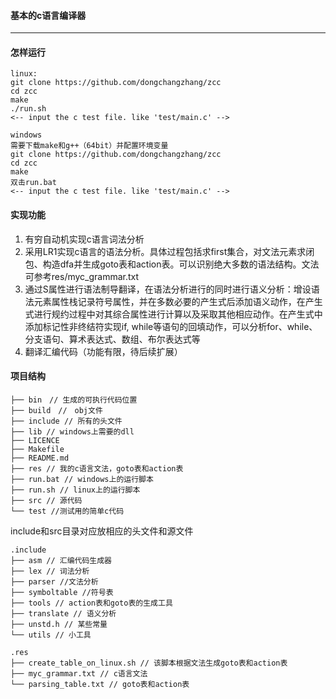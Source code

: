 #### 基本的c语言编译器
---

#### 怎样运行
``` shell
linux:
git clone https://github.com/dongchangzhang/zcc
cd zcc
make
./run.sh
<-- input the c test file. like 'test/main.c' -->
```

``` shell
windows
需要下载make和g++（64bit）并配置环境变量
git clone https://github.com/dongchangzhang/zcc
cd zcc
make
双击run.bat
<-- input the c test file. like 'test/main.c' -->
```
#### 实现功能
1. 有穷自动机实现c语言词法分析
2. 采用LR1实现c语言的语法分析。具体过程包括求first集合，对文法元素求闭包、构造dfa并生成goto表和action表。可以识别绝大多数的语法结构。文法可参考res/myc_grammar.txt
3. 通过S属性进行语法制导翻译，在语法分析进行的同时进行语义分析：增设语法元素属性栈记录符号属性，并在多数必要的产生式后添加语义动作，在产生式进行规约过程中对其综合属性进行计算以及采取其他相应动作。在产生式中添加标记性非终结符实现if, while等语句的回填动作，可以分析for、while、分支语句、算术表达式、数组、布尔表达式等
4. 翻译汇编代码（功能有限，待后续扩展）
#### 项目结构
```
├── bin　// 生成的可执行代码位置
├── build　//　obj文件
├── include // 所有的头文件
├── lib // windows上需要的dll
├── LICENCE
├── Makefile
├── README.md
├── res // 我的c语言文法，goto表和action表
├── run.bat // windows上的运行脚本
├── run.sh // linux上的运行脚本
├── src // 源代码
└── test //测试用的简单c代码

```
include和src目录对应放相应的头文件和源文件
```
.include
├── asm // 汇编代码生成器
├── lex // 词法分析
├── parser //文法分析
├── symboltable //符号表
├── tools // action表和goto表的生成工具
├── translate // 语义分析
├── unstd.h // 某些常量
└── utils // 小工具

```
```
.res
├── create_table_on_linux.sh // 该脚本根据文法生成goto表和action表
├── myc_grammar.txt // c语言文法
└── parsing_table.txt // goto表和action表

```
